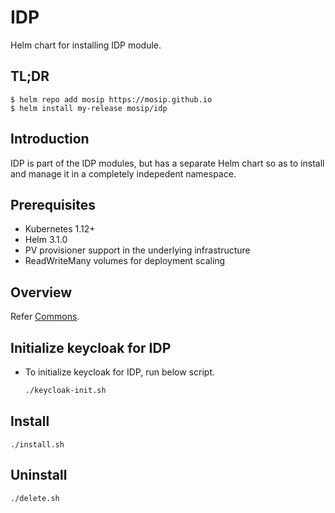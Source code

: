 # IDP

Helm chart for installing IDP module.

## TL;DR

```console
$ helm repo add mosip https://mosip.github.io
$ helm install my-release mosip/idp
```

## Introduction

IDP is part of the IDP modules, but has a separate Helm chart so as to install and manage it in a completely indepedent namespace.

## Prerequisites

- Kubernetes 1.12+
- Helm 3.1.0
- PV provisioner support in the underlying infrastructure
- ReadWriteMany volumes for deployment scaling

## Overview
Refer [Commons](https://docs.mosip.io/1.2.0/modules/commons).

## Initialize keycloak for IDP
* To initialize keycloak for IDP, run below script.
  ```sh
  ./keycloak-init.sh
  ```

## Install 
```
./install.sh
```
## Uninstall
```
./delete.sh
```
